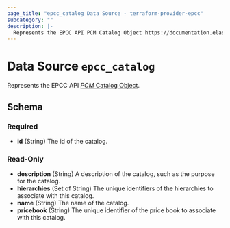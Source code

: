 ```yaml
---
page_title: "epcc_catalog Data Source - terraform-provider-epcc"
subcategory: ""
description: |-
  Represents the EPCC API PCM Catalog Object https://documentation.elasticpath.com/commerce-cloud/docs/api/pcm/catalogs/index.html#the-catalog-object.
---
```


# Data Source `epcc_catalog`

Represents the EPCC API [*PCM* Catalog Object](https://documentation.elasticpath.com/commerce-cloud/docs/api/pcm/catalogs/index.html#the-catalog-object).



<!-- schema generated by tfplugindocs -->
## Schema

### Required

- **id** (String) The id of the catalog.

### Read-Only

- **description** (String) A description of the catalog, such as the purpose for the catalog.
- **hierarchies** (Set of String) The unique identifiers of the hierarchies to associate with this catalog.
- **name** (String) The name of the catalog.
- **pricebook** (String) The unique identifier of the price book to associate with this catalog.

